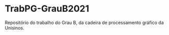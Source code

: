 # TrabPG-GrauB2021
Repositório do trabalho do Grau B, da cadeira de processamento gráfico da Unisinos.
